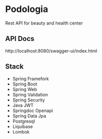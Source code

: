 # Podologia
Rest API for beauty and health center

## API Docs
http://localhost:8080/swagger-ui/index.html


## Stack

- Spring Framefork
- Spring Boot
- Spring Web
- Spring Validation
- Spring Security
- Java JWT
- Springdoc Openapi
- Spring Data Jpa
- Postgresql
- Liquibase
- Lombok
